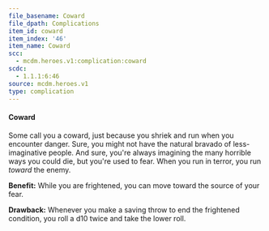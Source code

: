 ```yaml
---
file_basename: Coward
file_dpath: Complications
item_id: coward
item_index: '46'
item_name: Coward
scc:
  - mcdm.heroes.v1:complication:coward
scdc:
  - 1.1.1:6:46
source: mcdm.heroes.v1
type: complication
---
```


#### Coward

Some call you a coward, just because you shriek and run when you encounter danger. Sure, you might not have the natural bravado of less-imaginative people. And sure, you're always imagining the many horrible ways you could die, but you're used to fear. When you run in terror, you run *toward* the enemy.

**Benefit:** While you are frightened, you can move toward the source of your fear.

**Drawback:** Whenever you make a saving throw to end the frightened condition, you roll a d10 twice and take the lower roll.
